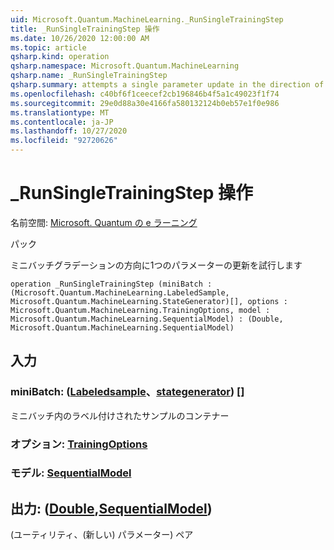 ```yaml
---
uid: Microsoft.Quantum.MachineLearning._RunSingleTrainingStep
title: _RunSingleTrainingStep 操作
ms.date: 10/26/2020 12:00:00 AM
ms.topic: article
qsharp.kind: operation
qsharp.namespace: Microsoft.Quantum.MachineLearning
qsharp.name: _RunSingleTrainingStep
qsharp.summary: attempts a single parameter update in the direction of mini batch gradient
ms.openlocfilehash: c40bf6f1ceecef2cb196846b4f5a1c49023f1f74
ms.sourcegitcommit: 29e0d88a30e4166fa580132124b0eb57e1f0e986
ms.translationtype: MT
ms.contentlocale: ja-JP
ms.lasthandoff: 10/27/2020
ms.locfileid: "92720626"
---
```

# <a name="_runsingletrainingstep-operation"></a>_RunSingleTrainingStep 操作

名前空間: [Microsoft. Quantum の e ラーニング](xref:Microsoft.Quantum.MachineLearning)

パック [](https://nuget.org/packages/)


ミニバッチグラデーションの方向に1つのパラメーターの更新を試行します

```qsharp
operation _RunSingleTrainingStep (miniBatch : (Microsoft.Quantum.MachineLearning.LabeledSample, Microsoft.Quantum.MachineLearning.StateGenerator)[], options : Microsoft.Quantum.MachineLearning.TrainingOptions, model : Microsoft.Quantum.MachineLearning.SequentialModel) : (Double, Microsoft.Quantum.MachineLearning.SequentialModel)
```


## <a name="input"></a>入力

### <a name="minibatch--labeledsamplestategenerator"></a>miniBatch: ([Labeledsample](xref:Microsoft.Quantum.MachineLearning.LabeledSample)、[stategenerator](xref:Microsoft.Quantum.MachineLearning.StateGenerator)) []

ミニバッチ内のラベル付けされたサンプルのコンテナー


### <a name="options--trainingoptions"></a>オプション: [TrainingOptions](xref:Microsoft.Quantum.MachineLearning.TrainingOptions)




### <a name="model--sequentialmodel"></a>モデル: [SequentialModel](xref:Microsoft.Quantum.MachineLearning.SequentialModel)





## <a name="output--doublesequentialmodel"></a>出力: ([Double](xref:microsoft.quantum.lang-ref.double),[SequentialModel](xref:Microsoft.Quantum.MachineLearning.SequentialModel))

(ユーティリティ、(新しい) パラメーター) ペア